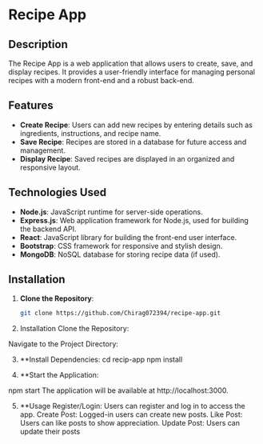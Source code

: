 # Recipe App

## Description

The Recipe App is a web application that allows users to create, save, and display recipes. It provides a user-friendly interface for managing personal recipes with a modern front-end and a robust back-end.

## Features

- **Create Recipe**: Users can add new recipes by entering details such as ingredients, instructions, and recipe name.
- **Save Recipe**: Recipes are stored in a database for future access and management.
- **Display Recipe**: Saved recipes are displayed in an organized and responsive layout.

## Technologies Used

- **Node.js**: JavaScript runtime for server-side operations.
- **Express.js**: Web application framework for Node.js, used for building the backend API.
- **React**: JavaScript library for building the front-end user interface.
- **Bootstrap**: CSS framework for responsive and stylish design.
- **MongoDB**: NoSQL database for storing recipe data (if used).

## Installation

1. **Clone the Repository**:

   ```bash
   git clone https://github.com/Chirag072394/recipe-app.git

2. Installation
Clone the Repository:

Navigate to the Project Directory:

3. **Install Dependencies: cd recip-app npm install

4. **Start the Application:

npm start The application will be available at http://localhost:3000.

5. **Usage Register/Login: Users can register and log in to access the app. Create Post: Logged-in users can create new posts. Like Post: Users can like posts to show appreciation. Update Post: Users can update their posts
